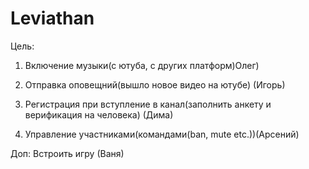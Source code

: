 # Leviathan

Цель: 
1. Включение музыки(с ютуба, с других платформ)Олег)



2. Отправка оповещний(вышло новое видео на ютубе) (Игорь)


3. Регистрация при вступление в канал(заполнить анкету и верификация на человека) (Дима)

4. Управление участниками(командами(ban, mute etc.))(Арсений)

Доп: Встроить игру (Ваня)
